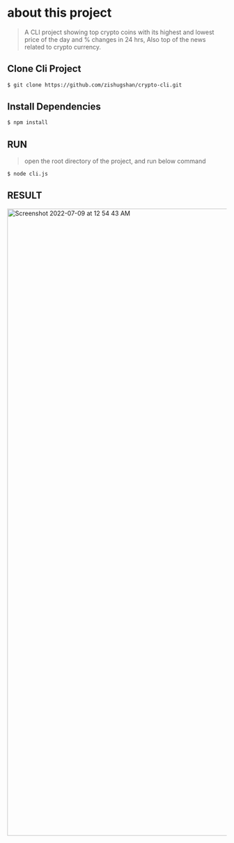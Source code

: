 # about this project

> A CLI project showing top crypto coins with its highest and lowest price of the day and % changes in 24 hrs, 
> Also top of the news related to crypto currency.


## Clone Cli Project

```bash
$ git clone https://github.com/zishugshan/crypto-cli.git
```

## Install Dependencies

```bash
$ npm install
```


## RUN
> open the root directory of the project, 
> and run below command 
```bash
$ node cli.js
```

## RESULT
<img width="1440" alt="Screenshot 2022-07-09 at 12 54 43 AM" src="https://user-images.githubusercontent.com/76791320/178058308-f2b5a6ab-25f7-4f79-b200-6c335ebf699c.png">



